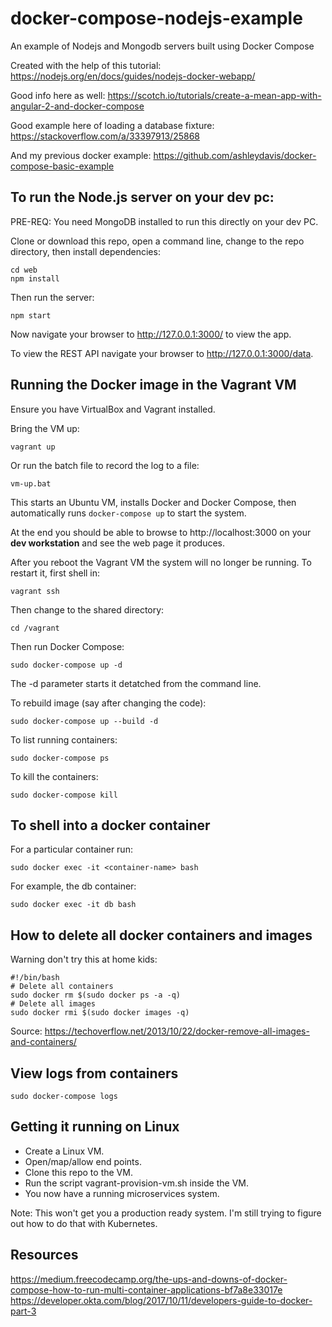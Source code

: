 # docker-compose-nodejs-example

An example of Nodejs and Mongodb servers built using Docker Compose

Created with the help of this tutorial: https://nodejs.org/en/docs/guides/nodejs-docker-webapp/

Good info here as well: https://scotch.io/tutorials/create-a-mean-app-with-angular-2-and-docker-compose

Good example here of loading a database fixture: https://stackoverflow.com/a/33397913/25868

And my previous docker example: https://github.com/ashleydavis/docker-compose-basic-example

## To run the Node.js server on your dev pc:

PRE-REQ: You need MongoDB installed to run this directly on your dev PC.

Clone or download this repo, open a command line, change to the repo directory, then install dependencies:

    cd web
    npm install

Then run the server:

    npm start

Now navigate your browser to http://127.0.0.1:3000/ to view the app.

To view the REST API navigate your browser to http://127.0.0.1:3000/data.

## Running the Docker image in the Vagrant VM

Ensure you have VirtualBox and Vagrant installed.

Bring the VM up:

    vagrant up

Or run the batch file to record the log to a file:

    vm-up.bat

This starts an Ubuntu VM, installs Docker and Docker Compose, then automatically runs `docker-compose up` to start the system.

At the end you should be able to browse to http://localhost:3000 on your **dev workstation** and see the web page it produces.

After you reboot the Vagrant VM the system will no longer be running. To restart it, first shell in:

    vagrant ssh

Then change to the shared directory:

    cd /vagrant

Then run Docker Compose:

    sudo docker-compose up -d

The -d parameter starts it detatched from the command line.

To rebuild image (say after changing the code):

    sudo docker-compose up --build -d

To list running containers:

    sudo docker-compose ps

To kill the containers:

    sudo docker-compose kill

## To shell into a docker container

For a particular container run:

    sudo docker exec -it <container-name> bash

For example, the db container:

    sudo docker exec -it db bash

## How to delete all docker containers and images

Warning don't try this at home kids:

    #!/bin/bash
    # Delete all containers
    sudo docker rm $(sudo docker ps -a -q)
    # Delete all images
    sudo docker rmi $(sudo docker images -q)

Source: https://techoverflow.net/2013/10/22/docker-remove-all-images-and-containers/

## View logs from containers

    sudo docker-compose logs

## Getting it running on Linux

- Create a Linux VM.
- Open/map/allow end points.
- Clone this repo to the VM.
- Run the script vagrant-provision-vm.sh inside the VM.
- You now have a running microservices system.

Note: This won't get you a production ready system. I'm still trying to figure out how to do that with Kubernetes.

## Resources

https://medium.freecodecamp.org/the-ups-and-downs-of-docker-compose-how-to-run-multi-container-applications-bf7a8e33017e
https://developer.okta.com/blog/2017/10/11/developers-guide-to-docker-part-3

